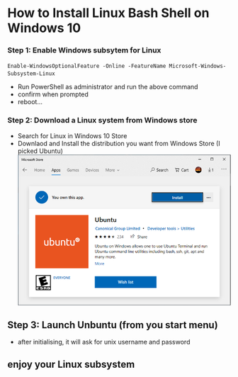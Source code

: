 # How to Install Linux Bash Shell on Windows 10

### Step 1: Enable Windows subsytem for Linux
`Enable-WindowsOptionalFeature -Online -FeatureName Microsoft-Windows-Subsystem-Linux`
- Run PowerShell as administrator and run the above command
- confirm when prompted
- reboot...

### Step 2: Download a Linux system from Windows store
* Search for Linux in Windows 10 Store
* Downlaod and Install the distribution you want from Windows Store (I picked Ubuntu)
 ![Linux Bash Shell on Windows 10](./Windows-10-Ubuntu.png)

## Step 3: Launch Unbuntu (from you start menu)
* after initialising, it will ask for unix username and password

## enjoy your Linux subsystem
